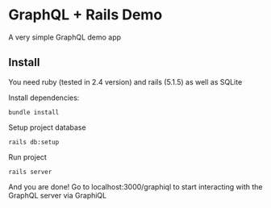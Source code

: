 # GraphQL + Rails Demo

A very simple GraphQL demo app

## Install

You need ruby (tested in 2.4 version) and rails (5.1.5) as well as SQLite

Install dependencies:

`bundle install`

Setup project database

`rails db:setup`

Run project

`rails server`

And you are done! Go to localhost:3000/graphiql to start interacting with the GraphQL server via GraphiQL

